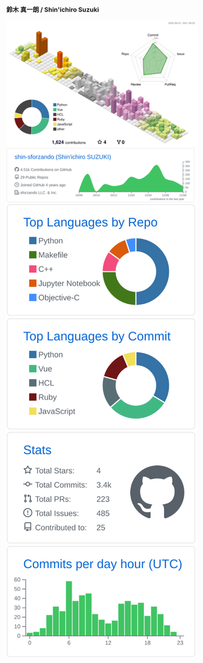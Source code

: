 ### 鈴木 真一朗 / Shin'ichiro Suzuki

![](./profile-3d-contrib/profile-season-animate.svg)
![](https://raw.githubusercontent.com/shin-sforzando/shin-sforzando/main/profile-summary-card-output/github/0-profile-details.svg)
![](https://raw.githubusercontent.com/shin-sforzando/shin-sforzando/main/profile-summary-card-output/github/1-repos-per-language.svg) ![](https://raw.githubusercontent.com/shin-sforzando/shin-sforzando/main/profile-summary-card-output/github/2-most-commit-language.svg)
![](https://raw.githubusercontent.com/shin-sforzando/shin-sforzando/main/profile-summary-card-output/github/3-stats.svg) ![](https://raw.githubusercontent.com/shin-sforzando/shin-sforzando/main/profile-summary-card-output/github/4-productive-time.svg)
